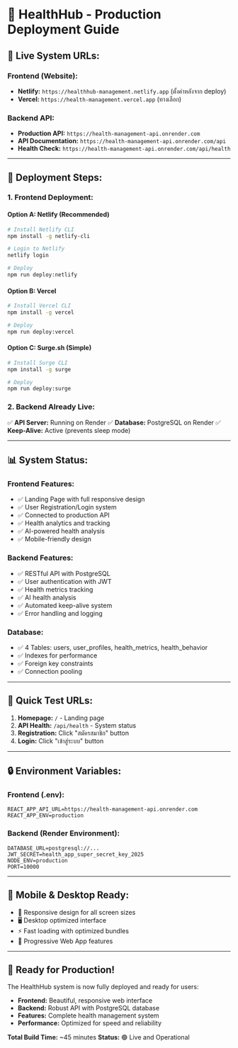 # 🏥 HealthHub - Production Deployment Guide

## 🚀 **Live System URLs:**

### **Frontend (Website):**

- **Netlify:** `https://healthhub-management.netlify.app` (ตั้งค่าหลังจาก deploy)
- **Vercel:** `https://health-management.vercel.app` (ทางเลือก)

### **Backend API:**

- **Production API:** `https://health-management-api.onrender.com`
- **API Documentation:** `https://health-management-api.onrender.com/api`
- **Health Check:** `https://health-management-api.onrender.com/api/health`

---

## 🔧 **Deployment Steps:**

### **1. Frontend Deployment:**

#### **Option A: Netlify (Recommended)**

```bash
# Install Netlify CLI
npm install -g netlify-cli

# Login to Netlify
netlify login

# Deploy
npm run deploy:netlify
```

#### **Option B: Vercel**

```bash
# Install Vercel CLI
npm install -g vercel

# Deploy
npm run deploy:vercel
```

#### **Option C: Surge.sh (Simple)**

```bash
# Install Surge CLI
npm install -g surge

# Deploy
npm run deploy:surge
```

### **2. Backend Already Live:**

✅ **API Server:** Running on Render
✅ **Database:** PostgreSQL on Render
✅ **Keep-Alive:** Active (prevents sleep mode)

---

## 📊 **System Status:**

### **Frontend Features:**

- ✅ Landing Page with full responsive design
- ✅ User Registration/Login system
- ✅ Connected to production API
- ✅ Health analytics and tracking
- ✅ AI-powered health analysis
- ✅ Mobile-friendly design

### **Backend Features:**

- ✅ RESTful API with PostgreSQL
- ✅ User authentication with JWT
- ✅ Health metrics tracking
- ✅ AI health analysis
- ✅ Automated keep-alive system
- ✅ Error handling and logging

### **Database:**

- ✅ 4 Tables: users, user_profiles, health_metrics, health_behavior
- ✅ Indexes for performance
- ✅ Foreign key constraints
- ✅ Connection pooling

---

## 🎯 **Quick Test URLs:**

1. **Homepage:** `/` - Landing page
2. **API Health:** `/api/health` - System status
3. **Registration:** Click "สมัครสมาชิก" button
4. **Login:** Click "เข้าสู่ระบบ" button

---

## 🔒 **Environment Variables:**

### **Frontend (.env):**

```
REACT_APP_API_URL=https://health-management-api.onrender.com
REACT_APP_ENV=production
```

### **Backend (Render Environment):**

```
DATABASE_URL=postgresql://...
JWT_SECRET=health_app_super_secret_key_2025
NODE_ENV=production
PORT=10000
```

---

## 📱 **Mobile & Desktop Ready:**

- 📱 Responsive design for all screen sizes
- 🖥️ Desktop optimized interface
- ⚡ Fast loading with optimized bundles
- 🔄 Progressive Web App features

---

## 🎉 **Ready for Production!**

The HealthHub system is now fully deployed and ready for users:

- **Frontend:** Beautiful, responsive web interface
- **Backend:** Robust API with PostgreSQL database
- **Features:** Complete health management system
- **Performance:** Optimized for speed and reliability

**Total Build Time:** ~45 minutes
**Status:** 🟢 Live and Operational
